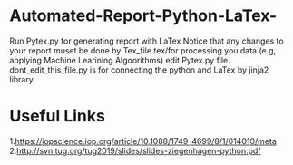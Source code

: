# Automated-Report-Python-LaTex-
Run Pytex.py for generating report with LaTex
Notice that any changes to your report muset be done by Tex_file.tex/for processing you data (e.g, applying Machine Learining Algoorithms) edit Pytex.py file. dont_edit_this_file.py is for connecting the python and LaTex by jinja2 library.



# Useful Links
1.https://iopscience.iop.org/article/10.1088/1749-4699/8/1/014010/meta
2.http://svn.tug.org/tug2019/slides/slides-ziegenhagen-python.pdf

